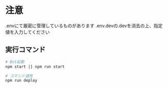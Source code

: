 # 注意
.envにて厳密に管理しているものがあります
.env.devの.devを消去の上、指定値を入力してください

## 実行コマンド
```bash
# Bot起動
npm start || npm run start

# コマンド適用
npm run deploy
```